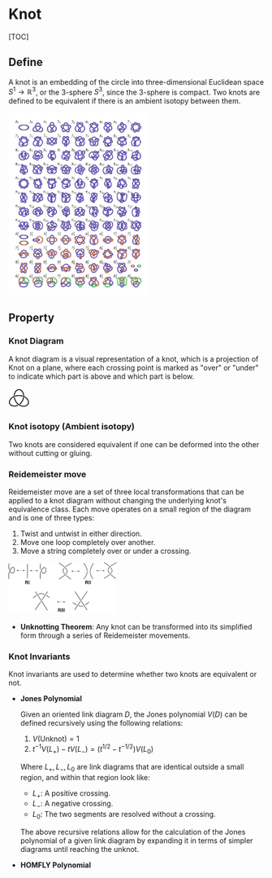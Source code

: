 # Knot

[TOC]

## Define

A knot is an embedding of the circle into three-dimensional Euclidean space $S^1 \to \mathbb R^3$, or the 3-sphere $S^3$, since the 3-sphere is compact. Two knots are defined to be equivalent if there is an ambient isotopy between them.

<img src="./assets/78a8406c7fac2177fb53bb8c5099e4d3.jpg" alt="img" style="zoom: 35%;" />

## Property

### Knot Diagram

A knot diagram is a visual representation of a knot, which is a projection of Knot on a plane, where each crossing point is marked as "over" or "under" to indicate which part is above and which part is below.

<img src="./assets/2048px-TrefoilKnot_01.svg.png" alt="img" style="zoom:4%;" />

### Knot isotopy (Ambient isotopy)

Two knots are considered equivalent if one can be deformed into the other without cutting or gluing.

### Reidemeister move

Reidemeister move are a set of three local transformations that can be applied to a knot diagram without changing the underlying knot's equivalence class. Each move operates on a small region of the diagram and is one of three types:

1. Twist and untwist in either direction.
2. Move one loop completely over another.
3. Move a string completely over or under a crossing.

<img src="./assets/Reidemeister-moves-Top-Row-Reidemeister-Moves-I-and-II-Bottom-Row-Reidemeister-Move.png" alt="Reidemeister moves. Top Row: Reidemeister Moves I and II. Bottom Row ..." style="zoom:25%;" />

- **Unknotting Theorem**: Any knot can be transformed into its simplified form through a series of Reidemeister movements.

### Knot Invariants

Knot invariants are used to determine whether two knots are equivalent or not.

- **Jones Polynomial**

  Given an oriented link diagram $D$, the Jones polynomial $V(D)$ can be defined recursively using the following relations:
  1. $V(\text{Unknot}) = 1$
  2. $t^{-1} V(L_+) - t V(L_-) = (t^{1/2} - t^{-1/2}) V(L_0)$

  Where $L_+, L_-, L_0$ are link diagrams that are identical outside a small region, and within that region look like:

  - $L_+$: A positive crossing.
  - $L_-$: A negative crossing.
  - $L_0$: The two segments are resolved without a crossing.

  The above recursive relations allow for the calculation of the Jones polynomial of a given link diagram by expanding it in terms of simpler diagrams until reaching the unknot.

- **HOMFLY Polynomial**

  

  